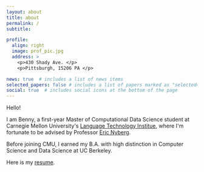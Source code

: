 ```yaml
---
layout: about
title: about
permalink: /
subtitle: 

profile:
  align: right
  image: prof_pic.jpg
  address: >
    <p>430 Shady Ave. </p>
    <p>Pittsburgh, 15206 PA </p>

news: true  # includes a list of news items
selected_papers: false # includes a list of papers marked as "selected={true}"
social: true  # includes social icons at the bottom of the page
---
```

Hello!

I am Benny, a first-year Master of Computational Data Science student at Carnegie Mellon University's [Language Technology Institue](https://www.lti.cs.cmu.edu/), where I'm fortunate to be advised by Professor [Eric Nyberg](https://www.cs.cmu.edu/~ehn/).

Before joining CMU, I earned my B.A. with high distinction in Computer Science and Data Science at UC Berkeley.

Here is my [resume](assets/pdf/BennyResume.pdf).

